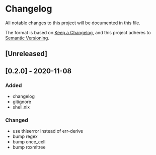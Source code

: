 # Changelog
All notable changes to this project will be documented in this file.

The format is based on [Keep a Changelog](https://keepachangelog.com/en/1.0.0/),
and this project adheres to [Semantic Versioning](https://semver.org/spec/v2.0.0.html).

## [Unreleased]

## [0.2.0] - 2020-11-08
### Added
- changelog
- gitignore
- shell.nix
### Changed
- use thiserror instead of err-derive
- bump regex
- bump once_cell
- bump roxmltree
